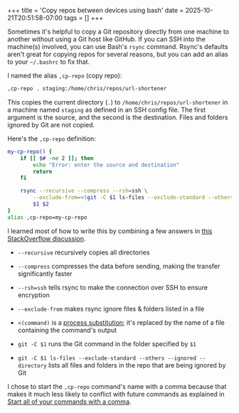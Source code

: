 +++
title = 'Copy repos between devices using bash'
date = 2025-10-21T20:51:58-07:00
tags = []
+++

Sometimes it's helpful to copy a Git repository directly from one machine to another without using a Git host like GitHub. If you can SSH into the machine(s) involved, you can use Bash's `rsync` command. Rsync's defaults aren't great for copying repos for several reasons, but you can add an alias to your `~/.bashrc` to fix that.

I named the alias `,cp-repo` (copy repo):

```bash
,cp-repo . staging:/home/chris/repos/url-shortener
```

This copies the current directory (`.`) to `/home/chris/repos/url-shortener` in a machine named `staging` as defined in an SSH config file. The first argument is the source, and the second is the destination. Files and folders ignored by Git are not copied.

Here's the `,cp-repo` definition:

```bash
my-cp-repo() {
    if [[ $# -ne 2 ]]; then
        echo "Error: enter the source and destination"
        return
    fi

    rsync --recursive --compress --rsh=ssh \
        --exclude-from=<(git -C $1 ls-files --exclude-standard --others --ignored --directory) \
        $1 $2
}
alias ,cp-repo=my-cp-repo
```

I learned most of how to write this by combining a few answers in [this StackOverflow discussion](https://stackoverflow.com/questions/13713101/rsync-exclude-according-to-gitignore-hgignore-svnignore-like-filter-c).

- `--recursive` recursively copies all directories
- `--compress` compresses the data before sending, making the transfer significantly faster
- `--rsh=ssh` tells rsync to make the connection over SSH to ensure encryption
- `--exclude-from` makes rsync ignore files & folders listed in a file
- `<(command)` is a [process substitution](https://www.gnu.org/software/bash/manual/html_node/Process-Substitution.html); it's replaced by the name of a file containing the command's output

- `git -C $1` runs the Git command in the folder specified by `$1`
- `git -C $1 ls-files --exclude-standard --others --ignored --directory` lists all files and folders in the repo that are being ignored by Git

I chose to start the `,cp-repo` command's name with a comma because that makes it much less likely to conflict with future commands as explained in [Start all of your commands with a comma](https://rhodesmill.org/brandon/2009/commands-with-comma/).
